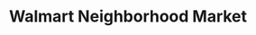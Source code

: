 ---
title: "Walmart Neighborhood Market"
url: /orlando/walmart-neighborhood-market-south-goldwyn/
shop: Supermarkt
---